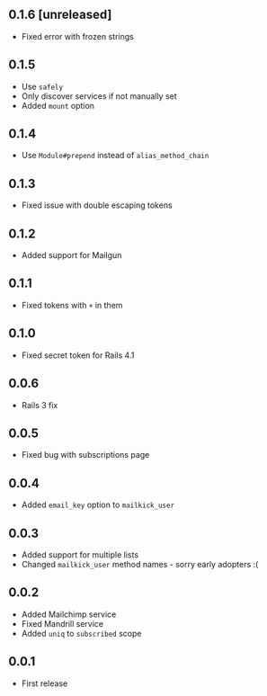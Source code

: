 ## 0.1.6 [unreleased]

- Fixed error with frozen strings

## 0.1.5

- Use `safely`
- Only discover services if not manually set
- Added `mount` option

## 0.1.4

- Use `Module#prepend` instead of `alias_method_chain`

## 0.1.3

- Fixed issue with double escaping tokens

## 0.1.2

- Added support for Mailgun

## 0.1.1

- Fixed tokens with `+` in them

## 0.1.0

- Fixed secret token for Rails 4.1

## 0.0.6

- Rails 3 fix

## 0.0.5

- Fixed bug with subscriptions page

## 0.0.4

- Added `email_key` option to `mailkick_user`

## 0.0.3

- Added support for multiple lists
- Changed `mailkick_user` method names - sorry early adopters :(

## 0.0.2

- Added Mailchimp service
- Fixed Mandrill service
- Added `uniq` to `subscribed` scope

## 0.0.1

- First release
